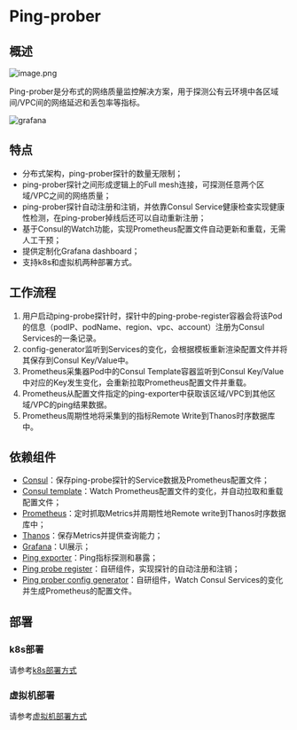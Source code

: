 # Ping-prober

## 概述

![image.png](https://i.loli.net/2021/04/06/tEyjnD8KHZqVQ3w.png)

Ping-prober是分布式的网络质量监控解决方案，用于探测公有云环境中各区域间/VPC间的网络延迟和丢包率等指标。

![grafana](https://i.loli.net/2021/04/25/4wTZJgA5S89kceu.png)



## 特点

- 分布式架构，ping-prober探针的数量无限制；
- ping-prober探针之间形成逻辑上的Full mesh连接，可探测任意两个区域/VPC之间的网络质量；
- ping-prober探针自动注册和注销，并依靠Consul Service健康检查实现健康性检测，在ping-prober掉线后还可以自动重新注册；
- 基于Consul的Watch功能，实现Prometheus配置文件自动更新和重载，无需人工干预；
- 提供定制化Grafana dashboard；
- 支持k8s和虚拟机两种部署方式。



## 工作流程

1. 用户启动ping-probe探针时，探针中的ping-probe-register容器会将该Pod的信息（podIP、podName、region、vpc、account）注册为Consul Services的一条记录。
2. config-generator监听到Services的变化，会根据模板重新渲染配置文件并将其保存到Consul Key/Value中。
3. Prometheus采集器Pod中的Consul Template容器监听到Consul Key/Value中对应的Key发生变化，会重新拉取Prometheus配置文件并重载。
4. Prometheus从配置文件指定的ping-exporter中获取该区域/VPC到其他区域/VPC的ping结果数据。
5. Prometheus周期性地将采集到的指标Remote Write到Thanos时序数据库中。



## 依赖组件

- [Consul](https://github.com/hashicorp/consul)：保存ping-probe探针的Service数据及Prometheus配置文件；
- [Consul template](https://github.com/hashicorp/consul-template)：Watch Prometheus配置文件的变化，并自动拉取和重载配置文件；
- [Prometheus](https://github.com/prometheus/prometheus)：定时抓取Metrics并周期性地Remote write到Thanos时序数据库中；
- [Thanos](https://github.com/thanos-io/thanos)：保存Metrics并提供查询能力；
- [Grafana](https://github.com/grafana/grafana)：UI展示；
- [Ping exporter](https://github.com/zbd20/ping-exporter)：Ping指标探测和暴露；
- [Ping probe register](https://github.com/zbd20/ping-probe-register)：自研组件，实现探针的自动注册和注销；
- [Ping prober config generator](https://github.com/zbd20/ping-prober-config-generator)：自研组件，Watch Consul Services的变化并生成Prometheus的配置文件。



## 部署

### k8s部署

请参考[k8s部署方式](https://github.com/zbd20/ping-prober/blob/master/deploy/k8s)

### 虚拟机部署

请参考[虚拟机部署方式](https://github.com/zbd20/ping-prober/blob/master/deploy/vm)

